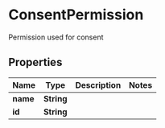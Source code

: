 

# ConsentPermission

Permission used for consent

## Properties

| Name | Type | Description | Notes |
|------------ | ------------- | ------------- | -------------|
|**name** | **String** |  |  |
|**id** | **String** |  |  |



